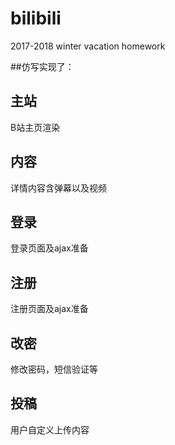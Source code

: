 # bilibili
2017-2018 winter vacation homework

##仿写实现了：

## 主站
B站主页渲染
## 内容
详情内容含弹幕以及视频
## 登录
登录页面及ajax准备
## 注册
注册页面及ajax准备
## 改密
修改密码，短信验证等
## 投稿
用户自定义上传内容


